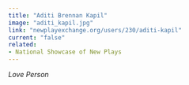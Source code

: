 ```yaml
---
title: "Aditi Brennan Kapil"
image: "aditi_kapil.jpg"
link: "newplayexchange.org/users/230/aditi-kapil"
current: "false"
related:
- National Showcase of New Plays
---
```


*Love Person*

